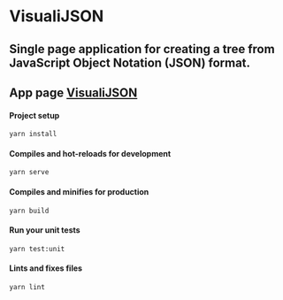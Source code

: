 # VisualiJSON

## Single page application for creating a tree from JavaScript Object Notation (JSON) format.

## App page [VisualiJSON](https://visualijson-app.web.app/)

#### Project setup

```
yarn install
```

#### Compiles and hot-reloads for development

```
yarn serve
```

#### Compiles and minifies for production

```
yarn build
```

#### Run your unit tests

```
yarn test:unit
```

#### Lints and fixes files

```
yarn lint
```
